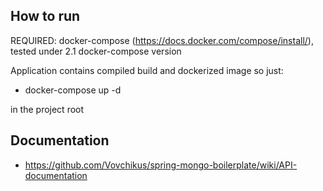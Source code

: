 ## How to run

REQUIRED: docker-compose (https://docs.docker.com/compose/install/), tested under 2.1 docker-compose version

Application contains compiled build and dockerized image so just:

* docker-compose up -d

in the project root

## Documentation

* https://github.com/Vovchikus/spring-mongo-boilerplate/wiki/API-documentation
